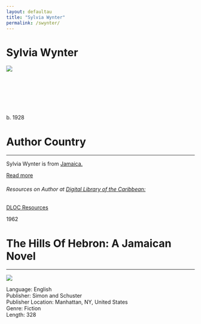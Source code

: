```yaml
---
layout: defaultau
title: "Sylvia Wynter"
permalink: /swynter/
---
```

<!-- partial:index.partial.html -->
<div class="content">
    <h1>Sylvia Wynter</h1>
    <div class="quote">
        <div><img src="https://pbs.twimg.com/media/End6eeJW8AAzMn1.jpg" class="logo"></div>
    </div>
    <div class="timeline">
        <div style="padding-bottom:100px;"></div>
        <div class="block">
            <div class="date right"><p class="right">b. 1928</p></div>
            <div class="dot"></div>
            <div class="left first">
            <div class="author_country">
                <h1>Author Country</h1><hr>
            <div class="aclocation"><p>Sylvia Wynter is from <a href="{{ site.baseurl }}/4/">Jamaica.</a></p></div>
              <div class="acreadmore">   <a href="https://en.wikipedia.org/wiki/Sylvia_Wynter" target="_blank">Read more</a></div>
<div class="aclocation">  <h6>Resources on Author at <a href="https://dloc.com" target="_blank">Digital Library of the Caribbean:</a></h6></div>
              <div class="dlocresources"><a href="{{ site.baseurl }}/swynter_dloc" target="_blank">DLOC Resources</a></div>
            </div>
            </div>
        </div>
        <div class="block">
            <div class="date left"><p class="left">1962</p></div>
            <div class="dot"></div>
            <div class="right hide">
                <h1>The Hills Of Hebron: A Jamaican Novel</h1><hr>
                <p><img src="https://m.media-amazon.com/images/W/WEBP_402378-T2/images/I/51NYwcs6N5L._SY291_BO1,204,203,200_QL40_FMwebp_.jpg"></p>
                <p>
                Language: English<br>
                Publisher: Simon and Schuster<br>
                Publisher Location: Manhattan, NY, United States<br>
                Genre: Fiction<br>
                Length: 328<br>
                </p>
            </div>
        </div>
  <!-- partial -->
<script src='https://cdnjs.cloudflare.com/ajax/libs/jquery/3.1.1/jquery.min.js'></script><script  src="{{ site.baseurl }}/assets/js/authorscript.js"></script>